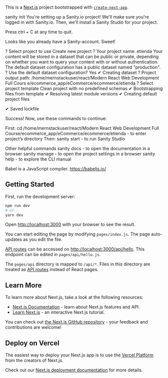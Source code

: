 This is a [Next.js](https://nextjs.org/) project bootstrapped with [`create-next-app`](https://github.com/vercel/next.js/tree/canary/packages/create-next-app).

sanity init
You're setting up a Sanity.io project!
We'll make sure you're logged in with Sanity.io.
Then, we'll install a Sanity Studio for your project.

Press ctrl + C at any time to quit.

Looks like you already have a Sanity-account. Sweet!

? Select project to use Create new project
? Your project name: etienda
Your content will be stored in a dataset that can be public or private, depending on
whether you want to query your content with or without authentication.
The default dataset configuration has a public dataset named "production".
? Use the default dataset configuration? Yes
✔ Creating dataset
? Project output path: /home/mernstackuser/react/Modern React Web Development Full Cours
e/ecommerce_app/eCommerce/ecommerce/etienda
? Select project template Clean project with no predefined schemas
✔ Bootstrapping files from template
✔ Resolving latest module versions
✔ Creating default project files

✔ Saved lockfile

Success! Now, use these commands to continue:

First: cd /home/mernstackuser/react/Modern React Web Development Full Course/ecommerce_app/eCommerce/ecommerce/etienda - to enter project’s directory
Then:  sanity start - to run Sanity Studio

Other helpful commands
sanity docs - to open the documentation in a browser
sanity manage - to open the project settings in a browser
sanity help - to explore the CLI manual


Babel is a JavaScript compiler.
https://babeljs.io/

## Getting Started

First, run the development server:

```bash
npm run dev
# or
yarn dev
```

Open [http://localhost:3000](http://localhost:3000) with your browser to see the result.

You can start editing the page by modifying `pages/index.js`. The page auto-updates as you edit the file.

[API routes](https://nextjs.org/docs/api-routes/introduction) can be accessed on [http://localhost:3000/api/hello](http://localhost:3000/api/hello). This endpoint can be edited in `pages/api/hello.js`.

The `pages/api` directory is mapped to `/api/*`. Files in this directory are treated as [API routes](https://nextjs.org/docs/api-routes/introduction) instead of React pages.

## Learn More

To learn more about Next.js, take a look at the following resources:

- [Next.js Documentation](https://nextjs.org/docs) - learn about Next.js features and API.
- [Learn Next.js](https://nextjs.org/learn) - an interactive Next.js tutorial.

You can check out [the Next.js GitHub repository](https://github.com/vercel/next.js/) - your feedback and contributions are welcome!

## Deploy on Vercel

The easiest way to deploy your Next.js app is to use the [Vercel Platform](https://vercel.com/new?utm_medium=default-template&filter=next.js&utm_source=create-next-app&utm_campaign=create-next-app-readme) from the creators of Next.js.

Check out our [Next.js deployment documentation](https://nextjs.org/docs/deployment) for more details.
